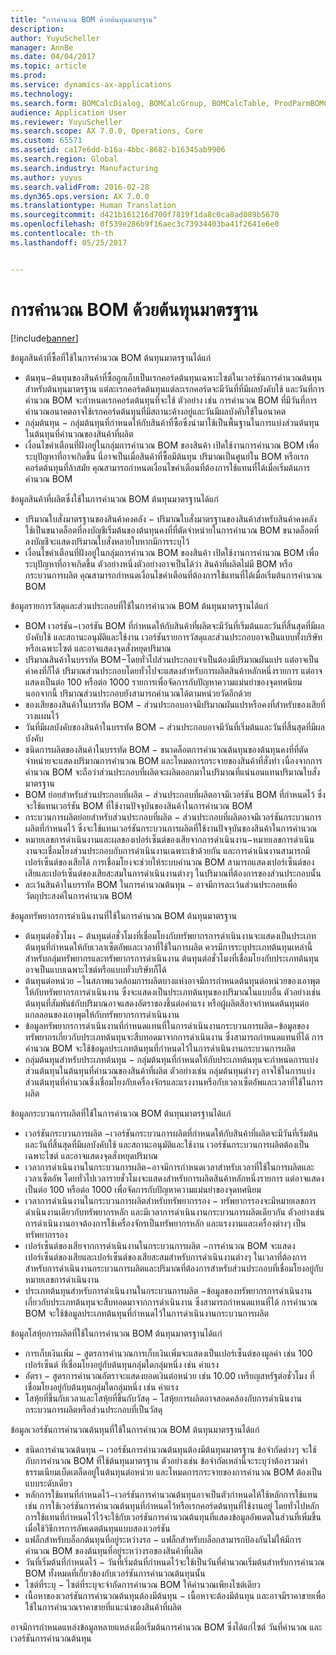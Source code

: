 ```yaml
---
title: "การคำนวณ BOM ด้วยต้นทุนมาตรฐาน"
description: 
author: YuyuScheller
manager: AnnBe
ms.date: 04/04/2017
ms.topic: article
ms.prod: 
ms.service: dynamics-ax-applications
ms.technology: 
ms.search.form: BOMCalcDialog, BOMCalcGroup, BOMCalcTable, ProdParmBOMCalc
audience: Application User
ms.reviewer: YuyuScheller
ms.search.scope: AX 7.0.0, Operations, Core
ms.custom: 65571
ms.assetid: ca17e6dd-b16a-4bbc-8682-b16345ab9906
ms.search.region: Global
ms.search.industry: Manufacturing
ms.author: yuyus
ms.search.validFrom: 2016-02-28
ms.dyn365.ops.version: AX 7.0.0
ms.translationtype: Human Translation
ms.sourcegitcommit: d421b161216d700f7819f1da8c0ca8ad089b5670
ms.openlocfilehash: 0f539e286b9f16aec3c73934403ba41f2641e6e0
ms.contentlocale: th-th
ms.lasthandoff: 05/25/2017


---
```


# <a name="bom-calculations-with-standard-costs"></a>การคำนวณ BOM ด้วยต้นทุนมาตรฐาน

[!include[banner](../includes/banner.md)]




ข้อมูลสินค้าที่ซื้อที่ใช้ในการคำนวณ BOM ต้นทุนมาตรฐานได้แก่
-   ต้นทุน−ต้นทุนของสินค้าที่ซื้อถูกเก็บเป็นเรกคอร์ดต้นทุนเฉพาะไซต์ในเวอร์ชันการคำนวณต้นทุนสำหรับต้นทุนมาตรฐาน แต่ละเรกคอร์ดต้นทุนแต่ละเรกคอร์ดจะมีวันที่ที่มีผลบังคับใช้ และวันที่การคำนวณ BOM จะกำหนดเรกคอร์ดต้นทุนที่จะใช้ ตัวอย่าง เช่น การคำนวณ BOM ที่มีวันที่การคำนวณอนาคตอาจใช้เรกคอร์ดต้นทุนที่มีสถานะค้างอยู่และวันมีผลบังคับใช้ในอนาคต
-   กลุ่มต้นทุน − กลุ่มต้นทุนที่กำหนดให้กับสินค้าที่ซื้อซึ่งนำมาใช้เป็นพื้นฐานในการแบ่งส่วนต้นทุนในต้นทุนที่คำนวณของสินค้าที่ผลิต
-   เงื่อนไขคำเตือนที่ฝังอยู่ในกลุ่มการคำนวณ BOM ของสินค้า เปิดใช้งานการคำนวณ BOM เพื่อระบุปัญหาที่อาจเกิดขึ้น นี่อาจเป็นเมื่อสินค้าที่ซื้อมีต้นทุน ปริมาณเป็นศูนย์ใน BOM หรือเรกคอร์ดต้นทุนที่ล้าสมัย คุณสามารถกำหนดเงื่อนไขคำเตือนที่ต้องการใช้แทนที่ได้เมื่อเริ่มต้นการคำนวณ BOM

ข้อมูลสินค้าที่ผลิตซึ่งใช้ในการคำนวณ BOM ต้นทุนมาตรฐานได้แก่
-   ปริมาณใบสั่งมาตรฐานของสินค้าคงคลัง − ปริมาณใบสั่งมาตรฐานของสินค้าสำหรับสินค้าคงคลัง ใช้เป็นขนาดล็อตที่ลงบัญชีเริ่มต้นของต้นทุนคงที่ที่ตัดจำหน่ายในการคำนวณ BOM ขนาดล็อตที่ลงบัญชีจะแสดงปริมาณใบสั่งหลายใบหากมีการระบุไว้
-   เงื่อนไขคำเตือนที่ฝังอยู่ในกลุ่มการคำนวณ BOM ของสินค้า เปิดใช้งานการคำนวณ BOM เพื่อระบุปัญหาที่อาจเกิดขึ้น ตัวอย่างหนึ่งตัวอย่างอาจเป็นได้ว่า สินค้าที่ผลิตไม่มี BOM หรือกระบวนการผลิต คุณสามารถกำหนดเงื่อนไขคำเตือนที่ต้องการใช้แทนที่ได้เมื่อเริ่มต้นการคำนวณ BOM

ข้อมูลรายการวัสดุและส่วนประกอบที่ใช้ในการคำนวณ BOM ต้นทุนมาตรฐานได้แก่
-   BOM เวอร์ชัน−เวอร์ชัน BOM ที่กำหนดให้กับสินค้าที่ผลิตจะมีวันที่เริ่มต้นและวันที่สิ้นสุดที่มีผลบังคับใช้ และสถานะอนุมัติและใช้งาน เวอร์ชันรายการวัสดุและส่วนประกอบอาจเป็นแบบทั้งบริษัทหรือเฉพาะไซต์ และอาจแสดงจุดสั่งหยุดปริมาณ
-   ปริมาณสินค้าในบรรทัด BOM−โดยทั่วไปส่วนประกอบจำเป็นต้องมีปริมาณผันแปร แต่อาจเป็นค่าคงที่ก็ได้ ปริมาณส่วนประกอบโดยทั่วไปจะแสดงสำหรับการผลิตสินค้าหลักหนึ่งรายการ แต่อาจแสดงเป็นต่อ 100 หรือต่อ 1000 รายการเพื่อจัดการกับปัญหาความแม่นยำของจุดทศนิยม นอกจากนี้ ปริมาณส่วนประกอบยังสามารถคำนวณได้ตามหน่วยวัดอีกด้วย
-   ของเสียของสินค้าในบรรทัด BOM  − ส่วนประกอบอาจมีปริมาณผันแปรหรือคงที่สำหรับของเสียที่วางแผนไว้
-   วันที่มีผลบังคับของสินค้าในบรรทัด BOM  − ส่วนประกอบอาจมีวันที่เริ่มต้นและวันที่สิ้นสุดที่มีผลบังคับ
-   ชนิดการผลิตของสินค้าในบรรทัด BOM − ขนาดล็อตการคำนวณต้นทุนของต้นทุนคงที่ที่ตัดจำหน่ายจะแสดงปริมาณการคำนวณ BOM และโหมดการกระจายของสินค้าที่สั่งทำ เนื่องจากการคำนวณ BOM จะถือว่าส่วนประกอบที่ผลิตจะผลิตออกมาในปริมาณที่แน่นอนแทนปริมาณใบสั่งมาตรฐาน
-   BOM ย่อยสำหรับส่วนประกอบที่ผลิต − ส่วนประกอบที่ผลิตอาจมีเวอร์ชัน BOM ที่กำหนดไว้ ซึ่งจะใช้แทนเวอร์ชัน BOM ที่ใช้งานปัจจุบันของสินค้าในการคำนวณ BOM
-   กระบวนการผลิตย่อยสำหรับส่วนประกอบที่ผลิต − ส่วนประกอบที่ผลิตอาจมีเวอร์ชันกระบวนการผลิตที่กำหนดไว้ ซึ่งจะใช้แทนเวอร์ชันกระบวนการผลิตที่ใช้งานปัจจุบันของสินค้าในการคำนวณ
-   หมายเลขการดำเนินงานและผลของเปอร์เซ็นต์ของเสียจากการดำเนินงาน−หมายเลขการดำเนินงานจะเชื่อมโยงส่วนประกอบกับการดำเนินงานเฉพาะเข้าด้วยกัน และการดำเนินงานสามารถมีเปอร์เซ็นต์ของเสียได้ การเชื่อมโยงจะช่วยให้ระบบคำนวณ BOM สามารถแสดงเปอร์เซ็นต์ของเสียและเปอร์เซ็นต์ของเสียสะสมในการดำเนินงานต่างๆ ในปริมาณที่ต้องการของส่วนประกอบนั้น
-   ละเว้นสินค้าในบรรทัด BOM ในการคำนวณต้นทุน − อาจมีการละเว้นส่วนประกอบเพื่อวัตถุประสงค์ในการคำนวณ BOM

ข้อมูลทรัพยากรการดำเนินงานที่ใช้ในการคำนวณ BOM ต้นทุนมาตรฐาน
-   ต้นทุนต่อชั่วโมง − ต้นทุนต่อชั่วโมงที่เชื่อมโยงกับทรัพยากรการดำเนินงานจะแสดงเป็นประเภทต้นทุนที่กำหนดให้กับเวลาเซ็ตอัพและเวลาที่ใช้ในการผลิต ควรมีการระบุประเภทต้นทุนเหล่านี้สำหรับกลุ่มทรัพยากรและทรัพยากรการดำเนินงาน ต้นทุนต่อชั่วโมงที่เชื่อมโยงกับประเภทต้นทุนอาจเป็นแบบเฉพาะไซต์หรือแบบทั่วบริษัทก็ได้
-   ต้นทุนต่อหน่วย −ในสภาพแวดล้อมการผลิตบางแห่งอาจมีการกำหนดต้นทุนต่อหน่วยของเอาพุตให้กับทรัพยากรการดำเนินงาน ซึ่งจะแสดงเป็นประเภทต้นทุนของปริมาณในแบบอื่น ตัวอย่างเช่น ต้นทุนที่สัมพันธ์กับปริมาณอาจแสดงอัตราของชิ้นต่อค่าแรง หรือผู้ผลิตสีอาจกำหนดต้นทุนต่อแกลลอนของเอาพุตให้กับทรัพยากรการดำเนินงาน
-   ข้อมูลทรัพยากรการดำเนินงานที่กำหนดแทนที่ในการดำเนินงานกระบวนการผลิต−ข้อมูลของทรัพยากรเกี่ยวกับประเภทต้นทุนจะสืบทอดมาจากการดำเนินงาน ซึ่งสามารถกำหนดแทนที่ได้ การคำนวณ BOM จะใช้ข้อมูลประเภทต้นทุนที่กำหนดไว้ในการดำเนินงานกระบวนการผลิต
-   กลุ่มต้นทุนสำหรับประเภทต้นทุน − กลุ่มต้นทุนที่กำหนดให้กับประเภทต้นทุนจะกำหนดการแบ่งส่วนต้นทุนในต้นทุนที่คำนวณของสินค้าที่ผลิต ตัวอย่างเช่น กลุ่มต้นทุนต่างๆ อาจใช้ในการแบ่งส่วนต้นทุนที่คำนวณซึ่งเชื่อมโยงกับเครื่องจักรและแรงงานหรือกับเวลาเซ็ตอัพและเวลาที่ใช้ในการผลิต

ข้อมูลกระบวนการผลิตที่ใช้ในการคำนวณ BOM ต้นทุนมาตรฐานได้แก่
-   เวอร์ชันกระบวนการผลิต −เวอร์ชันกระบวนการผลิตที่กำหนดให้กับสินค้าที่ผลิตจะมีวันที่เริ่มต้นและวันที่สิ้นสุดที่มีผลบังคับใช้ และสถานะอนุมัติและใช้งาน เวอร์ชันกระบวนการผลิตต้องเป็นเฉพาะไซต์ และอาจแสดงจุดสั่งหยุดปริมาณ
-   เวลาการดำเนินงานในกระบวนการผลิต−อาจมีการกำหนดเวลาสำหรับเวลาที่ใช้ในการผลิตและเวลาเซ็ตอัพ โดยทั่วไปเวลารายชั่วโมงจะแสดงสำหรับการผลิตสินค้าหลักหนึ่งรายการ แต่อาจแสดงเป็นต่อ 100 หรือต่อ 1000 เพื่อจัดการกับปัญหาความแม่นยำของจุดทศนิยม
-   เวลาการดำเนินงานในกระบวนการผลิตสำหรับทรัพยากรรอง − ทรัพยากรรองจะมีหมายเลขการดำเนินงานเดียวกับทรัพยากรหลัก และมีเวลาการดำเนินงานกระบวนการผลิตเดียวกัน ตัวอย่างเช่น การดำเนินงานอาจต้องการใช้เครื่องจักรเป็นทรัพยากรหลัก และแรงงานและเครื่องต่างๆ เป็นทรัพยากรรอง
-   เปอร์เซ็นต์ของเสียจากการดำเนินงานในกระบวนการผลิต −การคำนวณ BOM จะแสดงเปอร์เซ็นต์ของเสียและเปอร์เซ็นต์ของเสียสะสมสำหรับการดำเนินงานต่างๆ ในเวลาที่ต้องการสำหรับการดำเนินงานกระบวนการผลิตและปริมาณที่ต้องการสำหรับส่วนประกอบที่เชื่อมโยงอยู่กับหมายเลขการดำเนินงาน
-   ประเภทต้นทุนสำหรับการดำเนินงานในกระบวนการผลิต −ข้อมูลของทรัพยากรการดำเนินงานเกี่ยวกับประเภทต้นทุนจะสืบทอดมาจากการดำเนินงาน ซึ่งสามารถกำหนดแทนที่ได้ การคำนวณ BOM จะใช้ข้อมูลประเภทต้นทุนที่กำหนดไว้ในการดำเนินงานกระบวนการผลิต

ข้อมูลโสหุ้ยการผลิตที่ใช้ในการคำนวณ BOM ต้นทุนมาตรฐานได้แก่
-   การเก็บเงินเพิ่ม − สูตรการคำนวณการเก็บเงินเพิ่มจะแสดงเป็นเปอร์เซ็นต์ของมูลค่า เช่น 100 เปอร์เซ็นต์ ที่เชื่อมโยงอยู่กับต้นทุนกลุ่มใดกลุ่มหนึ่ง เช่น ค่าแรง
-   อัตรา − สูตรการคำนวณอัตราจะแสดงยอดเงินต่อหน่วย เช่น 10.00 เหรียญสหรัฐต่อชั่วโมง ที่เชื่อมโยงอยู่กับต้นทุนกลุ่มใดกลุ่มหนึ่ง เช่น ค่าแรง
-   โสหุ้ยที่ขึ้นกับเวลาและโสหุ้ยที่ขึ้นกับวัสดุ − โสหุ้ยการผลิตอาจสอดคล้องกับการดำเนินงานกระบวนการผลิตหรือส่วนประกอบที่เป็นวัสดุ

ข้อมูลเวอร์ชันการคำนวณต้นทุนที่ใช้ในการคำนวณ BOM ต้นทุนมาตรฐานได้แก่
-   ชนิดการคำนวณต้นทุน − เวอร์ชันการคำนวณต้นทุนต้องมีต้นทุนมาตรฐาน ข้อจำกัดต่างๆ จะใช้กับการคำนวณ BOM ที่ใช้ต้นทุนมาตรฐาน ตัวอย่างเช่น ข้อจำกัดเหล่านี้จะระบุว่าต้องรวมค่าธรรมเนียมเบ็ดเตล็ดอยู่ในต้นทุนต่อหน่วย และโหมดการกระจายของการคำนวณ BOM ต้องเป็นแบบระดับเดียว
-   หลักการใช้แทนที่กำหนดไว้−เวอร์ชันการคำนวณต้นทุนอาจเป็นตัวกำหนดให้ใช้หลักการใช้แทน เช่น การใช้เวอร์ชันการคำนวณต้นทุนที่กำหนดไว้หรือเรกคอร์ดต้นทุนที่ใช้งานอยู่ โดยทั่วไปหลักการใช้แทนที่กำหนดไว้ไว้จะใช้กับเวอร์ชันการคำนวณต้นทุนที่แสดงข้อมูลอัพเดตในส่วนที่เพิ่มขึ้นเมื่อใช้วิธีการการอัพเดตต้นทุนแบบสองเวอร์ชัน
-   แฟล็กสำหรับบล็อกต้นทุนที่อยู่ระหว่างรอ − แฟล็กสำหรับบล็อกสามารถป้องกันไม่ให้มีการคำนวณ BOM ของต้นทุนที่อยู่ระหว่างรอของสินค้าที่ผลิต
-   วันที่เริ่มต้นที่กำหนดไว้ − วันที่เริ่มต้นที่กำหนดไว้จะใช้เป็นวันที่คำนวณเริ่มต้นสำหรับการคำนวณ BOM ทั้งหมดที่เกี่ยวข้องกับเวอร์ชันการคำนวณต้นทุนนั้น
-   ไซต์ที่ระบุ − ไซต์ที่ระบุจะจำกัดการคำนวณ BOM ให้คำนวณเพียงไซต์เดียว
-   เนื้อหาของเวอร์ชันการคำนวณต้นทุนต้องมีต้นทุน − เนื้อหาจะต้องมีต้นทุน และอาจมีราคาขายเพื่อใช้ในการคำนวณราคาขายที่แนะนำของสินค้าที่ผลิต

อาจมีการกำหนดแหล่งข้อมูลหลายแหล่งเมื่อเริ่มต้นการคำนวณ BOM ซึ่งได้แก่ไซต์ วันที่คำนวณ และเวอร์ชันการคำนวณต้นทุน






